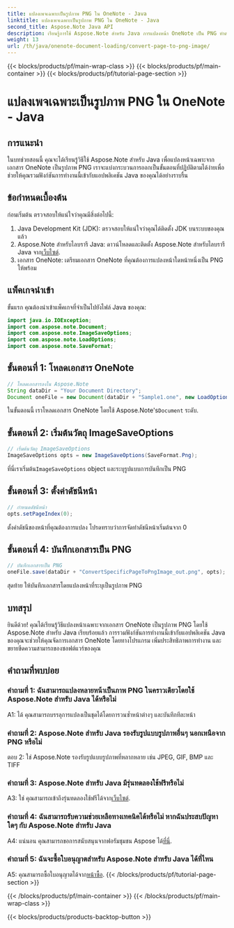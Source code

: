 ```yaml
---
title: แปลงเพจเฉพาะเป็นรูปภาพ PNG ใน OneNote - Java
linktitle: แปลงเพจเฉพาะเป็นรูปภาพ PNG ใน OneNote - Java
second_title: Aspose.Note Java API
description: เรียนรู้การใช้ Aspose.Note สำหรับ Java การแปลงหน้า OneNote เป็น PNG ทำตามขั้นตอนง่ายๆ โหลดเอกสาร และตั้งค่าตัวเลือก ปรับปรุงแอป Java ด้วยฟังก์ชันนี้
weight: 13
url: /th/java/onenote-document-loading/convert-page-to-png-image/
---
```


{{< blocks/products/pf/main-wrap-class >}}
{{< blocks/products/pf/main-container >}}
{{< blocks/products/pf/tutorial-page-section >}}

# แปลงเพจเฉพาะเป็นรูปภาพ PNG ใน OneNote - Java

## การแนะนำ

ในบทช่วยสอนนี้ คุณจะได้เรียนรู้วิธีใช้ Aspose.Note สำหรับ Java เพื่อแปลงหน้าเฉพาะจากเอกสาร OneNote เป็นรูปภาพ PNG เราจะแบ่งกระบวนการออกเป็นขั้นตอนที่ปฏิบัติตามได้ง่ายเพื่อช่วยให้คุณรวมฟังก์ชันการทำงานนี้เข้ากับแอปพลิเคชัน Java ของคุณได้อย่างราบรื่น

## ข้อกำหนดเบื้องต้น

ก่อนเริ่มต้น ตรวจสอบให้แน่ใจว่าคุณมีสิ่งต่อไปนี้:

1. Java Development Kit (JDK): ตรวจสอบให้แน่ใจว่าคุณได้ติดตั้ง JDK บนระบบของคุณแล้ว
2.  Aspose.Note สำหรับไลบรารี Java: ดาวน์โหลดและติดตั้ง Aspose.Note สำหรับไลบรารี Java จาก[เว็บไซต์](https://releases.aspose.com/note/java/).
3. เอกสาร OneNote: เตรียมเอกสาร OneNote ที่คุณต้องการแปลงหน้าใดหน้าหนึ่งเป็น PNG ให้พร้อม

## แพ็คเกจนำเข้า

ขั้นแรก คุณต้องนำเข้าแพ็คเกจที่จำเป็นไปยังไฟล์ Java ของคุณ:

```java
import java.io.IOException;
import com.aspose.note.Document;
import com.aspose.note.ImageSaveOptions;
import com.aspose.note.LoadOptions;
import com.aspose.note.SaveFormat;
```

## ขั้นตอนที่ 1: โหลดเอกสาร OneNote

```java
// โหลดเอกสารลงใน Aspose.Note
String dataDir = "Your Document Directory";
Document oneFile = new Document(dataDir + "Sample1.one", new LoadOptions());
```

 ในขั้นตอนนี้ เราโหลดเอกสาร OneNote โดยใช้ Aspose.Note's`Document` ระดับ.

## ขั้นตอนที่ 2: เริ่มต้นวัตถุ ImageSaveOptions

```java
// เริ่มต้นวัตถุ ImageSaveOptions
ImageSaveOptions opts = new ImageSaveOptions(SaveFormat.Png);
```

 ที่นี่เราเริ่มต้น`ImageSaveOptions` object และระบุรูปแบบการบันทึกเป็น PNG

## ขั้นตอนที่ 3: ตั้งค่าดัชนีหน้า

```java
// กำหนดดัชนีหน้า
opts.setPageIndex(0);
```

ตั้งค่าดัชนีของหน้าที่คุณต้องการแปลง โปรดทราบว่าการจัดทำดัชนีหน้าเริ่มต้นจาก 0

## ขั้นตอนที่ 4: บันทึกเอกสารเป็น PNG

```java
// บันทึกเอกสารเป็น PNG
oneFile.save(dataDir + "ConvertSpecificPageToPngImage_out.png", opts);
```

สุดท้าย ให้บันทึกเอกสารโดยแปลงหน้าที่ระบุเป็นรูปภาพ PNG

## บทสรุป

ยินดีด้วย! คุณได้เรียนรู้วิธีแปลงหน้าเฉพาะจากเอกสาร OneNote เป็นรูปภาพ PNG โดยใช้ Aspose.Note สำหรับ Java เรียบร้อยแล้ว การรวมฟังก์ชันการทำงานนี้เข้ากับแอปพลิเคชัน Java ของคุณจะช่วยให้คุณจัดการเอกสาร OneNote โดยทางโปรแกรม เพิ่มประสิทธิภาพการทำงาน และขยายขีดความสามารถของซอฟต์แวร์ของคุณ

## คำถามที่พบบ่อย

### คำถามที่ 1: ฉันสามารถแปลงหลายหน้าเป็นภาพ PNG ในคราวเดียวโดยใช้ Aspose.Note สำหรับ Java ได้หรือไม่

A1: ได้ คุณสามารถบรรลุการแปลงเป็นชุดได้โดยการวนซ้ำหน้าต่างๆ และบันทึกทีละหน้า

### คำถามที่ 2: Aspose.Note สำหรับ Java รองรับรูปแบบรูปภาพอื่นๆ นอกเหนือจาก PNG หรือไม่

ตอบ 2: ใช่ Aspose.Note รองรับรูปแบบรูปภาพที่หลากหลาย เช่น JPEG, GIF, BMP และ TIFF

### คำถามที่ 3: Aspose.Note สำหรับ Java มีรุ่นทดลองใช้ฟรีหรือไม่

 A3: ใช่ คุณสามารถเข้าถึงรุ่นทดลองใช้ฟรีได้จาก[เว็บไซต์](https://releases.aspose.com/).

### คำถามที่ 4: ฉันสามารถรับความช่วยเหลือทางเทคนิคได้หรือไม่ หากฉันประสบปัญหาใดๆ กับ Aspose.Note สำหรับ Java

 A4: แน่นอน คุณสามารถขอการสนับสนุนจากฟอรัมชุมชน Aspose ได้[ที่นี่](https://forum.aspose.com/c/note/28).

### คำถามที่ 5: ฉันจะซื้อใบอนุญาตสำหรับ Aspose.Note สำหรับ Java ได้ที่ไหน

 A5: คุณสามารถซื้อใบอนุญาตได้จาก[หน้าซื้อ](https://purchase.aspose.com/buy).
{{< /blocks/products/pf/tutorial-page-section >}}

{{< /blocks/products/pf/main-container >}}
{{< /blocks/products/pf/main-wrap-class >}}

{{< blocks/products/products-backtop-button >}}
